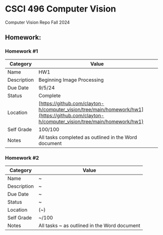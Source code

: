 # CSCI 496 Computer Vision
Computer Vision Repo Fall 2024

## Homework:

### Homework #1

| Category     | Value                                                                            |
|--------------|----------------------------------------------------------------------------------|
| Name         | HW1                                                                              |
| Description  | Beginning Image Processing                                                       |
| Due Date     | 9/5/24                                                                           |
| Status       | Complete                                                                         |
| Location     | [https://github.com/clayton-h/computer_vision/tree/main/homework/hw1](https://github.com/clayton-h/computer_vision/tree/main/homework/hw1) |
| Self Grade   | 100/100                                                                          |
| Notes        | All tasks completed as outlined in the Word document                             |

### Homework #2

| Category     | Value                                                                            |
|--------------|----------------------------------------------------------------------------------|
| Name         | ~                                                                                |
| Description  | ~                                                                                |
| Due Date     | ~                                                                                |
| Status       | ~                                                                                |
| Location     | (~)                                                                              |
| Self Grade   | ~/100                                                                            |
| Notes        | All tasks ~ as outlined in the Word document                                     |
